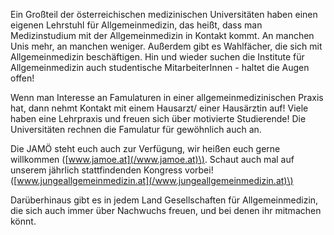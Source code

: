 Ein Großteil der österreichischen medizinischen Universitäten haben einen eigenen Lehrstuhl für Allgemeinmedizin, das heißt, dass man  Medizinstudium mit der Allgemeinmedizin in Kontakt kommt. An manchen Unis mehr, an manchen weniger. Außerdem gibt es Wahlfächer, die sich mit Allgemeinmedizin beschäftigen. Hin und wieder suchen die Institute für Allgemeinmedizin auch studentische MitarbeiterInnen - haltet die Augen offen!

Wenn man Interesse an Famulaturen in einer allgemeinmedizinischen Praxis hat, dann nehmt Kontakt mit einem Hausarzt/ einer Hausärztin auf! Viele haben eine Lehrpraxis und freuen sich über motivierte Studierende! Die Universitäten rechnen die Famulatur für gewöhnlich auch an.

Die JAMÖ steht euch auch zur Verfügung, wir heißen euch gerne willkommen \([www.jamoe.at](/www.jamoe.at)\). Schaut auch mal auf unserem jährlich stattfindenden Kongress vorbei! \([www.jungeallgemeinmedizin.at](/www.jungeallgemeinmedizin.at)\)

Darüberhinaus gibt es in jedem Land Gesellschaften für Allgemeinmedizin, die sich auch immer über Nachwuchs freuen, und bei denen ihr mitmachen könnt.

